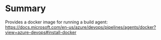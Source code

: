# Summary
Provides a docker image for running a build agent: https://docs.microsoft.com/en-us/azure/devops/pipelines/agents/docker?view=azure-devops#install-docker
